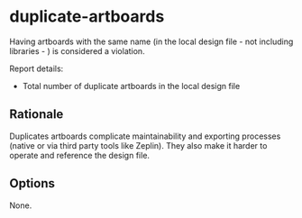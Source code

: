# duplicate-artboards

Having artboards with the same name (in the local design file - not including libraries - ) is considered a
violation.

Report details:

- Total number of duplicate artboards in the local design file

## Rationale

Duplicates artboards complicate maintainability and exporting processes (native or via third party tools like Zeplin). They also make it harder
to operate and reference the design file.

## Options

None.
